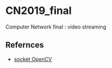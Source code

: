 # CN2019_final
Computer Network final : video streaming

## Refernces
* [socket OpenCV](http://blog.maxkit.com.tw/2017/07/socket-opencv-client.html)
